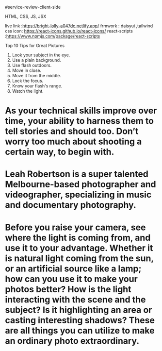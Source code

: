 #service-review-client-side


 HTML, CSS, JS, JSX


live link :https://bright-lolly-a047dc.netlify.app/
frmwork : daisyui ,tailwind css
icon: https://react-icons.github.io/react-icons/
react-scripts :https://www.npmjs.com/package/react-scripts

Top 10 Tips for Great Pictures
1. Look your subject in the eye.
2. Use a plain background.
3. Use flash outdoors.
4. Move in close.
5. Move it from the middle.
6. Lock the focus.
7. Know your flash's range.
8. Watch the light.

# As your technical skills improve over time, your ability to harness them to tell stories and should too. Don’t worry too much about shooting a certain way, to begin with.

# Leah Robertson is a super talented Melbourne-based photographer and videographer, specializing in music and documentary photography. 

# Before you raise your camera, see where the light is coming from, and use it to your advantage. Whether it is natural light coming from the sun, or an artificial source like a lamp; how can you use it to make your photos better? How is the light interacting with the scene and the subject? Is it highlighting an area or casting interesting shadows? These are all things you can utilize to make an ordinary photo extraordinary.
